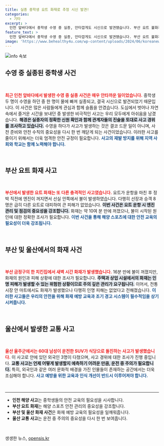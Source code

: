 ```yaml
---
title: 실종 중학생 요트 화재로 추정 시신 발견!
categories:
  - 기타
excerpt: >
  인천 앞바다에서 중학생 수영 중 실종, 안타깝게도 시신으로 발견됐습니다. 부산 요트 불화재와 여타 사건도 발생, 안전 주의가 요구됩니다. 클릭해 자세한 소식을 확인하세요!
feature_text: >
  인천 앞바다에서 중학생 수영 중 실종, 안타깝게도 시신으로 발견됐습니다. 부산 요트 불화재와 여타 사건도 발생, 안전 주의가 요구됩니다. 클릭해 자세한 소식을 확인하세요!
image: 'https://www.behealthy4u.com/wp-content/uploads/2024/06/koreanews.jpg'
---
```


<p><img src="https://www.behealthy4u.com/wp-content/uploads/2024/06/koreanews.jpg" alt="info 속보" /></p>

<h2 data-ke-size="size26">수영 중 실종된 중학생 사건</h2>

<p data-ke-size="size16">&nbsp;</p>

<p><b><span style="color: #ee2323;">최근 인천 앞바다에서 발생한 수영 중 실종 사건은 매우 안타까운 일이었습니다.</span></b> 중학생 두 명이 수영을 하던 중 한 명이 물에 빠져 실종되고, 결국 시신으로 발견되었기 때문입니다. 이 사건은 많은 사람들에게 관심과 함께 슬픔을 안겼습니다. 도심에서 벗어나 자연 속에서 즐거운 시간을 보내던 중 발생한 비극적인 사고는 우리 모두에게 아쉬움을 남겼습니다. <b><span style="background-color: #21538527;">해경은 실종자의 정확한 신원 확인과 함께 관계자들의 진술을 토대로 사고 경위를 조사하고 있습니다.</span></b> 수영을 하다가 사고가 발생하는 것은 결코 드문 일이 아니며, 사전 준비와 안전 수칙의 중요성을 다시 한 번 깨닫게 되는 사건이었습니다. 이러한 사고를 줄이기 위해서는 더욱 엄격한 안전 규정이 필요합니다. <b><span style="color: #1a5490;">사고의 재발 방지를 위해 지역 사회와 학교는 함께 노력해야 합니다.</span></b></p>

<p data-ke-size="size16">&nbsp;</p>

<h2 data-ke-size="size26">부산 요트 화재 사고</h2>

<p data-ke-size="size16">&nbsp;</p>

<p><b><span style="color: #ee2323;">부산에서 발생한 요트 화재는 또 다른 충격적인 사고였습니다.</span></b> 요트가 운항을 마친 후 정박 직전에 엔진이 꺼지면서 선실 안쪽에서 불이 발생하였습니다. 다행히 선장과 승객 8명은 급히 다른 요트로 대피하여 큰 피해가 없었습니다. <b><span style="background-color: #21538527;">이번 사건은 요트 운항 시 엔진 관리 및 점검의 중요성을 강조합니다.</span></b> 화재는 약 10여 분 만에 꺼졌으나, 불이 시작된 원인에 대한 정확한 조사가 필요합니다. <b><span style="color: #1a5490;">이번 사건을 통해 해양 스포츠에 대한 안전 교육의 필요성이 더욱 강조됩니다.</span></b></p>

<p data-ke-size="size16">&nbsp;</p>

<h2 data-ke-size="size26">부산 및 울산에서의 화재 사건</h2>

<p data-ke-size="size16">&nbsp;</p>

<p><b><span style="color: #ee2323;">부산 금정구의 한 치킨집에서 새벽 시간 화재가 발생했습니다.</span></b> 16분 만에 불이 꺼졌지만, 화재의 원인과 피해 상황에 대한 조사가 필요합니다. <b><span style="background-color: #21538527;">주택과 상업 시설에서의 화재는 인명 피해가 발생할 수 있는 위험한 상황이므로 주의 깊은 관리가 요구됩니다.</span></b> 이어서, 전통시장 안 마트에서도 화재가 발생했으나 다행히 인명 피해는 없었다고 전해졌습니다. <b><span style="color: #1a5490;">이러한 사고들은 우리의 안전을 위해 화재 예방 교육과 조기 경고 시스템이 필수적임을 상기시켜줍니다.</span></b></p>

<p data-ke-size="size16">&nbsp;</p>

<h2 data-ke-size="size26">울산에서 발생한 교통 사고</h2>

<p data-ke-size="size16">&nbsp;</p>

<p><b><span style="color: #ee2323;">울산 울주군에서는 60대 남성이 운전한 SUV가 식당으로 돌진하는 사고가 발생했습니다.</span></b> 이 사고로 안에 있던 외국인 3명이 다쳤으며, 사고 경위에 대한 조사가 진행 중입니다. <b><span style="background-color: #21538527;">교통 사고는 언제 어떻게 발생할지 예측하기 어려운 만큼, 운전 중 주의가 필요합니다.</span></b> 특히, 외국인과 같은 여러 문화적 배경을 가진 인물들이 존재하는 공간에서는 더욱 조심해야 합니다. <b><span style="color: #1a5490;">사고 예방을 위한 교육과 인식 개선이 반드시 이루어져야 합니다.</span></b></p>

<p data-ke-size="size16">&nbsp;</p>

<hr>

<ul>
  <li><b>인천 해양 사고</b>는 중학생들의 안전 교육의 필요성을 시사합니다.</li>
  <li><b>부산 요트 화재</b>는 해양 스포츠 안전 관리의 중요성을 강조합니다.</li>
  <li><b>부산 및 울산 화재 사건</b>은 화재 예방 교육의 필요성을 일깨워줍니다.</li>
  <li><b>울산 교통 사고</b>는 운전 중 주의의 중요성을 다시 한 번 보여줍니다.</li>
</ul>

<p data-ke-size="size16">&nbsp;</p>
생생한 뉴스, <a href="https://opensis.kr" rel="dofollow">opensis.kr</a>


